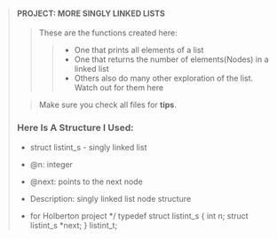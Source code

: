 > #### PROJECT: MORE SINGLY LINKED LISTS
>
> > These are the functions created here:
> >> - One that prints all elements of a list
> >> - One that returns the number of elements(Nodes) in a linked list
> >> - Others also do many other exploration of the list.
> > Watch out for them here
>
>  > Make sure you check all files for **tips**.
> ### Here Is A Structure I Used:
>
>
>
> * struct listint_s - singly linked list
> * @n: integer
> * @next: points to the next node
>
>
>
> * Description: singly linked list node structure
> * for Holberton project
> */
> typedef struct listint_s
> 	  {
>		int n;
>    		struct listint_s *next;
>    	} listint_t;
>

